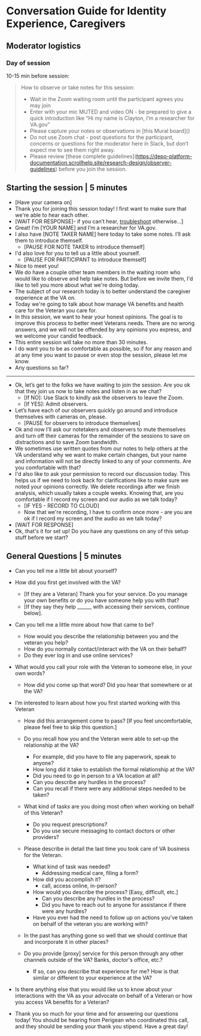 # **Conversation Guide for Identity Experience, Caregivers**

## **Moderator logistics**

### **Day of session**

10-15 min before session:

> How to observe or take notes for this session:
> - Wait in the Zoom waiting room until the participant agrees you may join
> - Enter with your mic MUTED and video ON \- be prepared to give a quick introduction like “Hi my name is Clayton, I’m a researcher for VA.gov”
> - Please capture your notes or observations in \[this Mural board\]()
> - Do not use Zoom chat \- post questions for the participant, concerns or questions for the moderator here in Slack, but don’t expect me to see them right away.
> - Please review \[these complete guidelines\](https://depo-platform-documentation.scrollhelp.site/research-design/observer-guidelines) before you join the session.

## **Starting the session | 5 minutes**

* [Have your camera on]
* Thank you for joining this session today! I first want to make sure that we're able to hear each other.  
* [WAIT FOR RESPONSE]- if you can’t hear, [troubleshoot](https://depo-platform-documentation.scrollhelp.site/research-design/troubleshooting-for-va-gov-research-sessions-in-pr#Troubleshootingresearchsessions-Problem:Usercannothearyou/youcan'thearthemonZoom) otherwise...]  
* Great! I’m [YOUR NAME] and I’m a researcher for VA.gov.  
* I also have [NOTE TAKER NAME] here today to take some notes. I’ll ask them to introduce themself.  
   * [PAUSE FOR NOTE TAKER to introduce themself]  
* I'd also love for you to tell us a little about yourself.
   * [PAUSE FOR PARTICIPANT to introduce themself]  
* Nice to meet you!  
* We do have a couple other team members in the waiting room who would like to observe and help take notes. But before we invite them, I'd like to tell you more about what we're doing today.  
* The subject of our research today is to better understand the caregiver experience at the VA on.   
* Today we're going to talk about how manage VA benefits and health care for the Veteran you care for.  
* In this session, we want to hear your honest opinions. The goal is to improve this process to better meet Veterans needs. There are no wrong answers, and we will not be offended by any opinions you express, and we welcome your candid feedback.  
* This entire session will take no more than 30 minutes.  
* I do want you to be as comfortable as possible, so if for any reason and at any time you want to pause or even stop the session, please let me know.  
* Any questions so far?
---

* Ok, let’s get to the folks we have waiting to join the session. Are you ok that they join us now to take notes and listen in as we chat?
  * \[If NO\]: Use Slack to kindly ask the observers to leave the Zoom.  
  * \[If YES\]: Admit observers.  
* Let’s have each of our observers quickly go around and introduce themselves with cameras on, please.  
  * \[PAUSE for observers to introduce themselves\]  
* Ok and now I’ll ask our notetakers and observers to mute themselves and turn off their cameras for the remainder of the sessions to save on distractions and to save Zoom bandwidth.  
* We sometimes use written quotes from our notes to help others at the VA understand why we want to make certain changes, but your name and information will not be directly linked to any of your comments. Are you comfortable with that?  
* I'd also like to ask your permission to record our discussion today. This helps us if we need to look back for clarifications like to make sure we noted your opinions correctly. We delete recordings after we finish analysis, which usually takes a couple weeks. Knowing that, are you comfortable if I record my screen and our audio as we talk today?  
  * \[IF YES \- RECORD TO CLOUD\]  
  * Now that we're recording, I have to confirm once more \- are you are ok if I record my screen and the audio as we talk today?  
* \[WAIT FOR RESPONSE\]  
* Ok, that's it for set up\! Do you have any questions on any of this setup stuff before we start?

## **General Questions | 5 minutes**

* Can you tell me a little bit about yourself?
* How did you first get involved with the VA?
  * [If they are a Veteran] Thank you for your service.  Do you manage your own benefits or do you have someone help you with that?
  * [If they say they help ______ with accessing their services, continue below].
* Can you tell me a little more about how that came to be?  
  * How would you describe the relationship between you and the veteran you help?
  * How do you normally contact/interact with the VA on their behalf?
  * Do they ever log in and use online services?
* What would you call your role with the Veteran to someone else, in your own words?
  * How did you come up that word?  Did you hear that somewhere or at the VA?

  
* I’m interested to learn about how you first started working with this Veteran  
  * How did this arrangement come to pass?  [If you feel uncomfortable, please feel free to skip this question.]
  * Do you recall how you and the Veteran were able to set-up the relationship at the VA?
    *  For example, did you have to file any paperwork, speak to anyone?
    *  How long did it take to establish the formal relationship at the VA?
    *  Did you need to go in person to a VA location at all?   
    *  Can you describe any hurdles in the process?
    *  Can you recall if there were any additional steps needed to be taken?

  * What kind of tasks are you doing most often when working on behalf of this Veteran?  
    * Do you request prescriptions?  
    * Do you use secure messaging to contact doctors or other providers?  
  * Please describe in detail the last time you took care of VA business for the Veteran.  
    * What kind of task was needed?  
      * Addressing medical care, filing a form?  
    * How did you accomplish it?  
      * call, access online, in-person?  
    * How would you describe the process?  [Easy, difficult, etc.]
      * Can you describe any hurdles in the process?
      * Did you have to reach out to anyone for assistance if there were any hurdles?
    * Have you ever had the need to follow up on actions you’ve taken on behalf of the veteran you are working with?
       
  * In the past has anything gone so well that we should continue that and incorporate it in other places?
    
  * Do you provide [proxy] service for this person through any other channels outside of the VA?  Banks, doctor's office, etc.?
    *  If so, can you describe that experience for me?  How is that similar or different to your experience at the VA?  
* Is there anything else that you would like us to know about your interactions with the VA as your advocate on behalf of a Veteran or how you access VA benefits for a Veteran?

* Thank you so much for your time and for answering our questions today! You should be hearing from Perigean who coordinated this call, and they should be sending your thank you stipend.  Have a great day!
